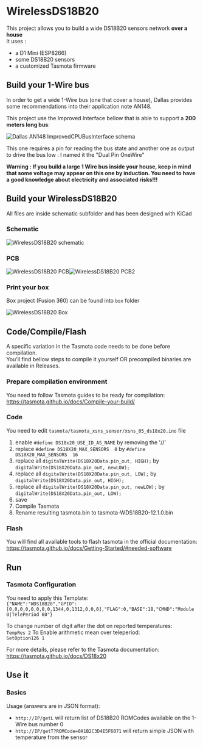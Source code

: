 # WirelessDS18B20

This project allows you to build a wide DS18B20 sensors network **over a house**  
It uses : 
 - a D1 Mini (ESP8266)
 - some DS18B20 sensors
 - a customized Tasmota firmware


## Build your 1-Wire bus

In order to get a wide 1-Wire bus (one that cover a house), Dallas provides some recommendations into their application note AN148.

This project use the Improved Interface bellow that is able to support a **200 meters long bus**:

![Dallas AN148 ImprovedCPUBusInterface schema](https://raw.github.com/Domochip/WirelessDS18B20/master/img/AN148-ImprovedCPUBusInterface.jpg)

This one requires a pin for reading the bus state and another one as output to drive the bus low : I named it the "Dual Pin OneWire"

**Warning : If you build a large 1 Wire bus inside your house, keep in mind that some voltage may appear on this one by induction. You need to have a good knowledge about electricity and associated risks!!!**

## Build your WirelessDS18B20

All files are inside schematic subfolder and has been designed with KiCad

### Schematic

![WirelessDS18B20 schematic](https://raw.github.com/Domochip/WirelessDS18B20/master/img/schematic.jpg)

### PCB

![WirelessDS18B20 PCB](https://raw.github.com/Domochip/WirelessDS18B20/master/img/pcb.jpg)![WirelessDS18B20 PCB2](https://raw.github.com/Domochip/WirelessDS18B20/master/img/pcb2.jpg)

### Print your box

Box project (Fusion 360) can be found into `box` folder

![WirelessDS18B20 Box](https://raw.github.com/Domochip/WirelessDS18B20/master/img/box.jpg)

## Code/Compile/Flash

A specific variation in the Tasmota code needs to be done before compilation.  
You'll find bellow steps to compile it yourself OR precompiled binaries are available in Releases.

### Prepare compilation environment

You need to follow Tasmota guides to be ready for compilation:  
https://tasmota.github.io/docs/Compile-your-build/

### Code

You need to edit `tasmota/tasmota_xsns_sensor/xsns_05_ds18x20.ino` file

1. enable `#define DS18x20_USE_ID_AS_NAME` by removing the '//' 
2. replace `#define DS18X20_MAX_SENSORS  8` by `#define DS18X20_MAX_SENSORS  16`
3. replace all `digitalWrite(DS18X20Data.pin_out, HIGH);` by `digitalWrite(DS18X20Data.pin_out, newLOW);`
4. replace all `digitalWrite(DS18X20Data.pin_out, LOW);` by `digitalWrite(DS18X20Data.pin_out, HIGH);`
5. replace all `digitalWrite(DS18X20Data.pin_out, newLOW);` by `digitalWrite(DS18X20Data.pin_out, LOW);`
6. save
7. Compile Tasmota
8. Rename resulting tasmota.bin to tasmota-WDS18B20-12.1.0.bin

### Flash

You will find all available tools to flash tasmota in the official documentation:  
https://tasmota.github.io/docs/Getting-Started/#needed-software

## Run

### Tasmota Configuration

You need to apply this Template:  
`{"NAME":"WDS18B20","GPIO":[0,0,0,0,0,0,0,0,1344,0,1312,0,0,0],"FLAG":0,"BASE":18,"CMND":"Module 0|TelePeriod 60"}`

To change number of digit after the dot on reported temperatures:  
`TempRes 2`
To Enable arithmetic mean over teleperiod:  
`SetOption126 1`

For more details, please refer to the Tasmota documentation:  
https://tasmota.github.io/docs/DS18x20

## Use it

### Basics

Usage (answers are in JSON format):

- `http://IP/getL` will return list of DS18B20 ROMCodes available on the 1-Wire bus number 0
- `http://IP/getT?ROMCode=0A1B2C3D4E5F6071` will return simple JSON with temperature from the sensor